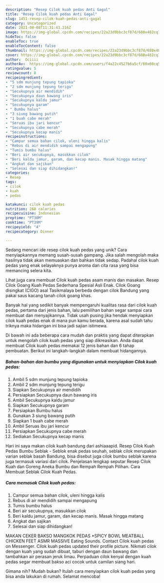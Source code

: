 ```yaml
---
description: "Resep Cilok kuah pedas Anti Gagal"
title: "Resep Cilok kuah pedas Anti Gagal"
slug: 1451-resep-cilok-kuah-pedas-anti-gagal
category: Uncategorized
date: 2021-08-08T11:31:43.216Z
image: https://img-global.cpcdn.com/recipes/22a23d9bbc3cf87d/680x482cq70/cilok-kuah-pedas-foto-resep-utama.jpg
hideToc: false
enableToc: true
enableTocContent: false
thumbnail: https://img-global.cpcdn.com/recipes/22a23d9bbc3cf87d/680x482cq70/cilok-kuah-pedas-foto-resep-utama.jpg
cover: https://img-global.cpcdn.com/recipes/22a23d9bbc3cf87d/680x482cq70/cilok-kuah-pedas-foto-resep-utama.jpg
author:  Ociiii
authorAv:  https://img-global.cpcdn.com/users/f4a22c4527b6a5cf/60x60cq50/avatar.jpg
ratingvalue: 5
reviewcount: 8
recipeingredient:
- "5 sdm munjung tepung tapioka"
- "2 sdm munjung tepung terigu"
- "Secukupnya air mendidih"
- "Secukupnya daun bawang iris"
- "Secukupnya kaldu jamur"
- "Secukupnya garam"
- " Bumbu halus"
- "3 siung bawang putih"
- "1 buah cabe merah"
- "Seruas ibu jari kencur"
- "Secukupnya cabe merah"
- "Secukupnya kecap manis"
recipeinstructions:
- "Campur semua bahan cilok, uleni hingga kalis"
- "Rebus di air mendidih sampai mengapung"
- "Tumis bumbu halus"
- "Beri air secukupnya, masukkan cilok"
- "Beri kaldu jamur, garam, dan kecap manis. Masak hingga matang"
- "Angkat dan sajikan"
- "Selesai dan siap dihidangkan!"
categories:
- Resep
tags:
- cilok
- kuah
- pedas

katakunci: cilok kuah pedas 
nutrition: 268 calories
recipecuisine: Indonesian
preptime: "PT30M"
cooktime: "PT39M"
recipeyield: "4"
recipecategory: Dinner

---
```



Sedang mencari ide resep cilok kuah pedas yang unik? Cara menyiapkannya memang susah-susah gampang. Jika salah mengolah maka hasilnya tidak akan memuaskan dan bahkan tidak sedap. Padahal cilok kuah pedas yang enak selayaknya punya aroma dan cita rasa yang bisa memancing selera kita.


Lihat juga cara membuat Cilok kuah pedas asam manis dan masakan. Resep Cilok Goang Kuah Pedas Sederhana Spesial Asli Enak. Cilok Goang disingkat (CIGO) asal Tasikmalaya berbeda dengan cilok Bandung yang pakai saus kacang tanah cilok goang khas.

Banyak hal yang sedikit banyak mempengaruhi kualitas rasa dari cilok kuah pedas, pertama dari jenis bahan, lalu pemilihan bahan segar sampai cara membuat dan menyajikannya. Tidak usah pusing jika hendak menyiapkan cilok kuah pedas enak di mana pun kamu berada, karena asal sudah tahu triknya maka hidangan ini bisa jadi sajian istimewa.


Di bawah ini ada beberapa cara mudah dan praktis yang dapat diterapkan untuk mengolah cilok kuah pedas yang siap dikreasikan. Anda dapat membuat Cilok kuah pedas memakai 12 jenis bahan dan 6 tahap pembuatan. Berikut ini langkah-langkah dalam membuat hidangannya.

<!--inarticleads1-->

##### Bahan-bahan dan bumbu yang digunakan untuk menyiapkan Cilok kuah pedas:

1. Ambil 5 sdm munjung tepung tapioka
1. Ambil 2 sdm munjung tepung terigu
1. Siapkan Secukupnya air mendidih
1. Persiapkan Secukupnya daun bawang iris
1. Ambil Secukupnya kaldu jamur
1. Siapkan Secukupnya garam
1. Persiapkan  Bumbu halus
1. Gunakan 3 siung bawang putih
1. Siapkan 1 buah cabe merah
1. Ambil Seruas ibu jari kencur
1. Persiapkan Secukupnya cabe merah
1. Sediakan Secukupnya kecap manis


Hari ini saya makan cilok kuah bandung dari ashiaaapid. Resep Cilok Kuah Pedas Bumbu Seblak - Seblok enak pedas seuhah, seblak cilok merupakan varian seblak basah Bandung, bisa disebut juga cilok bumbu seblak karena juga termasuk variasi dari cilok. Penjelasan lengkap seputar Resep Cilok Kuah dan Goreng Aneka Bumbu dan Rempah Rempah Pilihan. Cara Membuat Seblak Cilok Kuah Pedas. 

<!--inarticleads2-->

##### Cara memasak Cilok kuah pedas:

1. Campur semua bahan cilok, uleni hingga kalis
1. Rebus di air mendidih sampai mengapung
1. Tumis bumbu halus
1. Beri air secukupnya, masukkan cilok
1. Beri kaldu jamur, garam, dan kecap manis. Masak hingga matang
1. Angkat dan sajikan
1. Selesai dan siap dihidangkan!

MAKAN CEKER BAKSO MANGKOK PEDAS *SPICY BOWL MEATBALL CHICKEN FEET ASMR MASSIVE Eating Sounds. Contact Cilok kuah pedas on Messenger. Cilok kuah pedas updated their profile picture. Nikmati cilok dengan kuah yang sudah dibuat, taburi dengan daun bawang dan tambahkan air perasan jeruk limau. Perpaduan cilok kenyal dengan kuah pedas segar membuat bakso aci cocok untuk camilan siang hari. 

Gimana nih? Mudah bukan? Itulah cara menyiapkan cilok kuah pedas yang bisa anda lakukan di rumah. Selamat mencoba!
